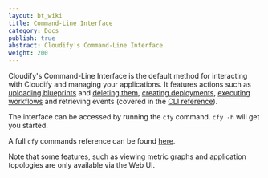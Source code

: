 ```yaml
---
layout: bt_wiki
title: Command-Line Interface
category: Docs
publish: true
abstract: Cloudify's Command-Line Interface
weight: 200
---
```


Cloudify's Command-Line Interface is the default method for interacting with Cloudify and managing your applications. It features actions such as [uploading blueprints](getting-started-upload-blueprint.html) and [deleting them](getting-started-delete-blueprint.html), [creating deployments](getting-started-create-deployment.html), [executing workflows](getting-started-execute-workflow.html) and retrieving events (covered in the [CLI reference](cli-cfy-reference.html)).

The interface can be accessed by running the `cfy` command. `cfy -h` will get you started.

A full `cfy` commands reference can be found [here](cli-cfy-reference.html).

Note that some features, such as viewing metric graphs and application topologies are only available via the Web UI.